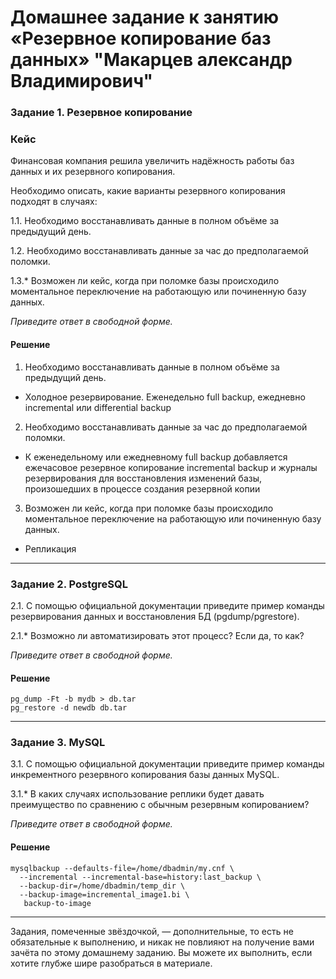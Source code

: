 # Домашнее задание к занятию «Резервное копирование баз данных» "Макарцев александр Владимирович"

### Задание 1. Резервное копирование

### Кейс
Финансовая компания решила увеличить надёжность работы баз данных и их резервного копирования. 

Необходимо описать, какие варианты резервного копирования подходят в случаях: 

1.1. Необходимо восстанавливать данные в полном объёме за предыдущий день.

1.2. Необходимо восстанавливать данные за час до предполагаемой поломки.

1.3.* Возможен ли кейс, когда при поломке базы происходило моментальное переключение на работающую или починенную базу данных.

*Приведите ответ в свободной форме.*

#### Решение

1. Необходимо восстанавливать данные в полном объёме за предыдущий день.
- Холодное резервирование. Еженедельно full backup, ежедневно incremental или differential backup
2. Необходимо восстанавливать данные за час до предполагаемой поломки.
- К еженедельному или ежедневному full backup добавляется ежечасовое резервное копирование incremental backup и журналы резервирования для восстановления изменений базы, произошедших в процессе создания резервной копии
3. Возможен ли кейс, когда при поломке базы происходило моментальное переключение на работающую или починенную базу данных.
- Репликация

---

### Задание 2. PostgreSQL

2.1. С помощью официальной документации приведите пример команды резервирования данных и восстановления БД (pgdump/pgrestore).

2.1.* Возможно ли автоматизировать этот процесс? Если да, то как?

*Приведите ответ в свободной форме.*

#### Решение

```
pg_dump -Ft -b mydb > db.tar
pg_restore -d newdb db.tar
```

---

### Задание 3. MySQL

3.1. С помощью официальной документации приведите пример команды инкрементного резервного копирования базы данных MySQL. 

3.1.* В каких случаях использование реплики будет давать преимущество по сравнению с обычным резервным копированием?

*Приведите ответ в свободной форме.*

#### Решение

```
mysqlbackup --defaults-file=/home/dbadmin/my.cnf \
  --incremental --incremental-base=history:last_backup \
  --backup-dir=/home/dbadmin/temp_dir \
  --backup-image=incremental_image1.bi \
   backup-to-image
```

---

Задания, помеченные звёздочкой, — дополнительные, то есть не обязательные к выполнению, и никак не повлияют на получение вами зачёта по этому домашнему заданию. Вы можете их выполнить, если хотите глубже шире разобраться в материале.
